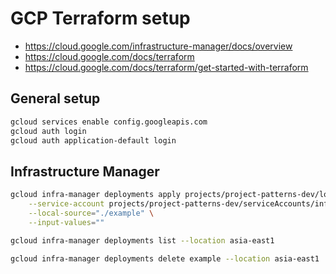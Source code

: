 # GCP Terraform setup

- https://cloud.google.com/infrastructure-manager/docs/overview
- https://cloud.google.com/docs/terraform
- https://cloud.google.com/docs/terraform/get-started-with-terraform

## General setup

```sh
gcloud services enable config.googleapis.com
gcloud auth login
gcloud auth application-default login
```

## Infrastructure Manager

```sh
gcloud infra-manager deployments apply projects/project-patterns-dev/locations/asia-east1/deployments/example \
    --service-account projects/project-patterns-dev/serviceAccounts/infrastructure-manager@project-patterns-dev.iam.gserviceaccount.com \
    --local-source="./example" \
    --input-values=""
```

```sh
gcloud infra-manager deployments list --location asia-east1

gcloud infra-manager deployments delete example --location asia-east1
```
